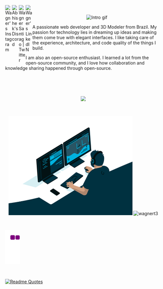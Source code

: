 <a href="https://www.instagram.com/wagner_ben10/">
  <img align="left" alt="Wagner's Instagram" width="22px" src="https://raw.githubusercontent.com/hussainweb/hussainweb/main/icons/instagram.png" />
</a>
<a href="https://discord.gg/wagnert3#0443">  
  <img align="left" alt="Abhishek's Discord" width="22px" src="https://raw.githubusercontent.com/peterthehan/peterthehan/master/assets/discord.svg" />
</a>
<a href="https://twitter.com/">
  <img align="left" alt="Wagner Santiago | Twitter" width="22px" src="https://raw.githubusercontent.com/peterthehan/peterthehan/master/assets/twitter.svg" />
</a>
<a href="https://www.linkedin.com/in/wagnersantiago/">
  <img align="left" alt="Wagner's LinkedIN" width="22px" src="https://raw.githubusercontent.com/peterthehan/peterthehan/master/assets/linkedin.svg" />
</a>

<br>
<p align="center">
  <img src="Intro.gif" alt="Intro gif" />
</p>


A passionate web developer and 3D Modeler from Brazil. My passion for technology lies in dreaming up ideas and making them come true with elegant interfaces. I like taking care of the experience, architecture, and code quality of the things I build.

I am also an open-source enthusiast. I learned a lot from the open-source community, and I love how collaboration and knowledge sharing happened through open-source.
<br><br><br><br><br>

<p align="center">
  <a href="https://skillicons.dev">
    <img src="https://skillicons.dev/icons?i=js,html,css,figma,dart,flutter,github,cs,visualstudio,vscode,autocad,blender" />
  </a>
</p>

<br>

<p align="center">
  <img src="code.gif" alt="code gif" width="400" height="320" />
  <img src="https://github-readme-stats.vercel.app/api?username=wagnert3&show_icons=true&theme=white" alt="wagnert3" width="400" /> 
</p>
  
 <br> 
 
 ![snake gif](https://github.com/wagnert3/wagnert3/blob/output/github-contribution-grid-snake.gif)
 
<br>

  [![Readme Quotes](https://quotes-github-readme.vercel.app/api?type=horizontal)](https://github.com/piyushsuthar/github-readme-quotes)

 

